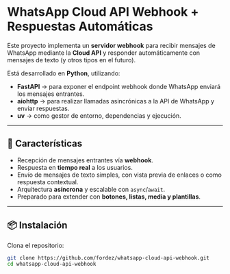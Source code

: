 # WhatsApp Cloud API Webhook + Respuestas Automáticas

Este proyecto implementa un **servidor webhook** para recibir mensajes de WhatsApp mediante la **Cloud API** y responder automáticamente con mensajes de texto (y otros tipos en el futuro).

Está desarrollado en **Python**, utilizando:

- **FastAPI** → para exponer el endpoint webhook donde WhatsApp enviará los mensajes entrantes.
- **aiohttp** → para realizar llamadas asincrónicas a la API de WhatsApp y enviar respuestas.
- **uv** → como gestor de entorno, dependencias y ejecución.

---

## 🚀 Características

- Recepción de mensajes entrantes vía **webhook**.
- Respuesta en **tiempo real** a los usuarios.
- Envío de mensajes de texto simples, con vista previa de enlaces o como respuesta contextual.
- Arquitectura **asíncrona** y escalable con `async`/`await`.
- Preparado para extender con **botones, listas, media y plantillas**.

---

## 📦 Instalación

Clona el repositorio:

```bash
git clone https://github.com/fordez/whatsapp-cloud-api-webhook.git
cd whatsapp-cloud-api-webhook
